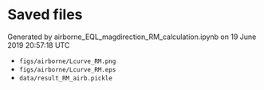 # Saved files 


Generated by airborne_EQL_magdirection_RM_calculation.ipynb on 19 June 2019 20:57:18 UTC

*  `figs/airborne/Lcurve_RM.png` 
*  `figs/airborne/Lcurve_RM.eps` 
*  `data/result_RM_airb.pickle` 
